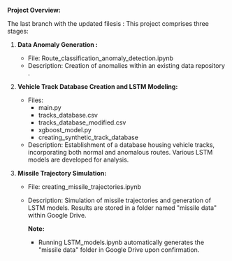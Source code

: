 **Project Overview:**


The last branch with the updated filesis : 
This project comprises three stages:

1. **Data Anomaly Generation :**
   - File: Route_classification_anomaly_detection.ipynb
   - Description: Creation of anomalies within an existing data repository .

2. **Vehicle Track Database Creation and LSTM Modeling:**
   - Files:
     - main.py
     - tracks_database.csv
     - tracks_database_modified.csv
     - xgboost_model.py
     - creating_synthetic_track_database
   - Description: Establishment of a database housing vehicle tracks, incorporating both normal and anomalous routes. Various LSTM models are developed for analysis.

3. **Missile Trajectory Simulation:**
   - File: creating_missile_trajectories.ipynb
   - Description: Simulation of missile trajectories and generation of LSTM models. Results are stored in a folder named "missile data" within Google Drive.
   
      **Note:**
      - Running LSTM_models.ipynb automatically generates the "missile data" folder in Google Drive upon confirmation.
